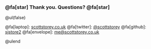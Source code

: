 ### @fa[star] Thank you. Questions? @fa[star]

@ul(false)

@fa[laptop]: [scottstorey.co.uk](https://www.scottstorey.co.uk)
@fa[twitter]: [@scottstorey](https://www.scottstorey.co.uk)
@fa[github]: [sjstore2](https://github.com/sjstore)
@fa[envelope]: [me@scottstorey.co.uk](mailto:me@scottstorey.co.uk)

@ulend
